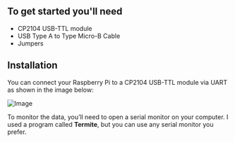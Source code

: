 ## To get started you'll need

- CP2104 USB-TTL module
- USB Type A to Type Micro-B Cable
- Jumpers

## Installation

You can connect your Raspberry Pi to a CP2104 USB-TTL module via UART as shown in the image below:

![Image](https://github.com/user-attachments/assets/ad51ed60-7e76-48d9-94db-6500c658bc1a)

To monitor the data, you’ll need to open a serial monitor on your computer. I used a program called **Termite**, but you can use any serial monitor you prefer.
